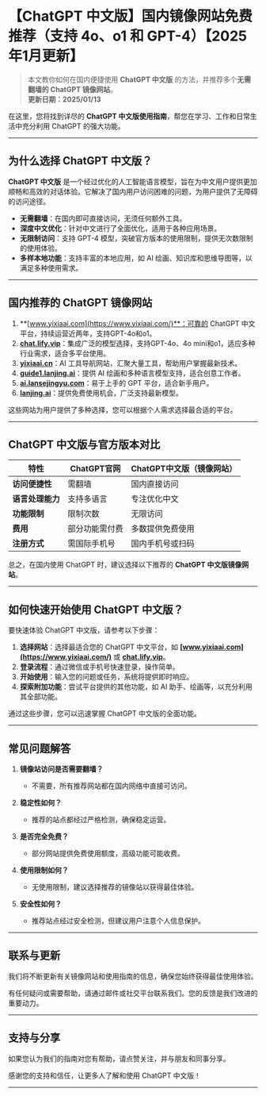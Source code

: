# 【ChatGPT 中文版】国内镜像网站免费推荐（支持 4o、o1 和 GPT-4）【2025年1月更新】

> 本文教你如何在国内便捷使用 **ChatGPT 中文版** 的方法，并推荐多个**无需翻墙的 ChatGPT 镜像网站**。  
> **更新日期：2025/01/13** 

在这里，您将找到详尽的 **ChatGPT 中文版使用指南**，帮您在学习、工作和日常生活中充分利用 ChatGPT 的强大功能。

---

## 为什么选择 ChatGPT 中文版？

**ChatGPT 中文版** 是一个经过优化的人工智能语言模型，旨在为中文用户提供更加顺畅和高效的对话体验。它解决了国内用户访问困难的问题，为用户提供了无障碍的访问途径。

- **无需翻墙**：在国内即可直接访问，无须任何额外工具。
- **深度中文优化**：针对中文进行了全面优化，适用于各种应用场景。
- **无限制访问**：支持 GPT-4 模型，突破官方版本的使用限制，提供无次数限制的使用体验。
- **多样本地功能**：支持丰富的本地应用，如 AI 绘画、知识库和思维导图等，以满足多种使用需求。

---

## 国内推荐的 ChatGPT 镜像网站

1. **[www.yixiaai.com](https://www.yixiaai.com/)**：可靠的 ChatGPT 中文平台，持续运营近两年，支持GPT-4o和o1。
2. **[chat.lify.vip](https://chat.lify.vip/)**：集成广泛的模型选择，支持GPT-4o、4o mini和o1，适应多种行业需求，适合多平台使用。
3. **[yixiaai.cn](https://yixiaai.cn/)**：AI 工具导航网站，汇聚大量工具，帮助用户掌握最新技术。
4. **[guide1.lanjing.ai](https://guide1.lanjing.ai/)**：提供 AI 绘画和多种语言模型支持，适合创意工作者。
5. **[ai.lansejingyu.com](https://ai.lansejingyu.com/)**：易于上手的 GPT 平台，适合新手用户。
6. **[lanjing.ai](https://lanjing.ai/)**：提供免费使用机会，广泛支持最新模型。

这些网站为用户提供了多种选择，您可以根据个人需求选择最合适的平台。

---

## ChatGPT 中文版与官方版本对比

| 特性 | ChatGPT官网 | ChatGPT中文版（镜像网站）|
|-------- |-------- |-------- |
| **访问便捷性** | 需翻墙 | 国内直接访问 |
| **语言处理能力** | 支持多语言 | 专注优化中文 |
| **功能限制** | 限制次数 | 无限访问 |
| **费用** | 部分功能需付费 | 多数提供免费使用 |
| **注册方式** | 需国际手机号 | 国内手机号或扫码 |

总之，在国内使用 ChatGPT 时，建议选择以下推荐的 **ChatGPT 中文版镜像网站**。

---

## 如何快速开始使用 ChatGPT 中文版？

要快速体验 ChatGPT 中文版，请参考以下步骤：

1. **选择网站**：选择最适合您的 ChatGPT 中文平台，如 **[www.yixiaai.com](https://www.yixiaai.com/)** 或 **[chat.lify.vip](https://chat.lify.vip/)**。
2. **登录流程**：通过微信或手机号快速登录，操作简单。
3. **开始使用**：输入您的问题或任务，系统将提供即时响应。
4. **探索附加功能**：尝试平台提供的其他功能，如 AI 助手、绘画等，以充分利用其全部功能。

通过这些步骤，您可以迅速掌握 ChatGPT 中文版的全面功能。

---

## 常见问题解答

1. **镜像站访问是否需要翻墙？**
   - 不需要，所有推荐网站都在国内网络中直接可访问。

2. **稳定性如何？**
   - 推荐的站点都经过严格检测，确保稳定运营。

3. **是否完全免费？**
   - 部分网站提供免费使用额度，高级功能可能收费。

4. **使用限制如何？**
   - 无使用限制，建议选择推荐的镜像站以获得最佳体验。

5. **安全性如何？**
   - 推荐站点经过安全检测，但建议用户注意个人信息保护。

---

## 联系与更新

我们将不断更新有关镜像网站和使用指南的信息，确保您始终获得最佳使用体验。

有任何疑问或需要帮助，请通过邮件或社交平台联系我们。您的反馈是我们改进的重要动力。

---

## 支持与分享

如果您认为我们的指南对您有帮助，请点赞关注，并与朋友和同事分享。

感谢您的支持和信任，让更多人了解和使用 ChatGPT 中文版！

---
